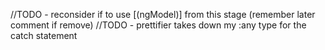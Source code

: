 //TODO - reconsider if to use [(ngModel)] from this stage (remember later comment if remove)
//TODO - prettifier takes down my :any type for the catch statement
